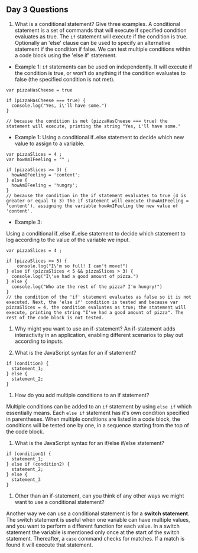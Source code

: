 ## Day 3 Questions

1. What is a conditional statement? Give three examples.
A conditional statement is a set of commands that will execute if specified condition evaluates as true. The `if` statement will execute if the condition is true. Optionally an 'else' clause can be used to specify an alternative statement if the condition if false. We can test multiple conditions within a code block using the 'else if' statement.

* Example 1:
`if` statements can be used on independently. It will execute if the condition is true, or won't do anything if the condition evaluates to false (the specified condition is not met).

```
var pizzaHasCheese = true

if (pizzaHasCheese === true) {
  console.log("Yes, i\'ll have some.")
}

// because the condition is met (pizzaHasCheese === true) the statement will execute, printing the string "Yes, i'll have some."
```

* Example 1:
Using a conditional if..else statement to decide which new value to assign to a variable.

```
var pizzaSlices = 4 ;
var howAmIFeeling = "" ;

if (pizzaSlices >= 3) {
  howAmIFeeling = 'content';
} else {
  howAmIFeeling = 'hungry';
}
// because the condition in the if statement evaluates to true (4 is greater or equal to 3) the if statement will execute (howAmIFeeling = 'content'), assigning the variable howAmIFeeling the new value of 'content'.

```
* Example 3:

Using a conditional if..else if..else statement to decide which statement to log according to the value of the variable we input.
```
var pizzaSlices = 4 ;

if (pizzaSlices >= 5) {
    console.log("I\'m so full! I can't move!")
} else if (pizzaSlices < 5 && pizzaSlices > 3) {
  console.log("I\'ve had a good amount of pizza.")
} else {
  console.log("Who ate the rest of the pizza? I'm hungry!")
}
// the condition of the 'if' statement evaluates as false so it is not executed. Next, the 'else if' condition is tested and because var pizzaSlices = 4, the condition evaluates as true; the statement will execute, printing the string "I've had a good amount of pizza". The rest of the code block is not tested.

```

1. Why might you want to use an if-statement?
An if-statement adds interactivity in an application, enabling different scenarios to play out according to inputs.

1. What is the JavaScript syntax for an if statement?

```
if (condition) {
  statement_1;
} else {
  statement_2;
}
```

1. How do you add multiple conditions to an if statement?

Multiple conditions can be added to an `if` statement by using `else if` which essentially means. Each `else if` statement has it's own condition specified in parentheses. When multiple conditions are listed in a code block, the conditions will be tested one by one, in a sequence starting from the top of the code block.

1. What is the JavaScript syntax for an if/else if/else statement?

```
if (condition1) {
  statement_1;
} else if (condition2) {
  statement_2;
} else {  
  statement_3
}
```

1. Other than an if-statement, can you think of any other ways we might want to use a conditional statement?

Another way we can use a conditional statement is for a **switch statement**. The switch statement is useful when one variable can have multiple values, and you want to perform a different function for each value. In a switch statement the variable is mentioned only once at the start of the switch statement. Thereafter, a `case` command checks for matches. If a match is found it will execute that statement. 

